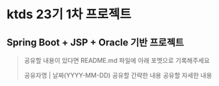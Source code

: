 # ktds 23기 1차 프로젝트
## Spring Boot + JSP + Oracle 기반 프로젝트
> 공유할 내용이 있다면 README.md 파일에 아래 포멧으로 기록해주세요
> 
> 공유자명 | 날짜(YYYY-MM-DD)
> 공유할 간략한 내용
> 공유할 자세한 내용
